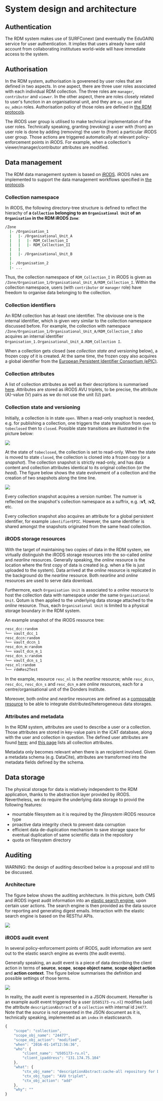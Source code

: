 # System design and architecture

## Authentication

The RDM system makes use of SURFConext (and eventually the EduGAIN) service for user authentication.  It implies that users already have valid account from collaborating institutues world-wide will have immediate access to the system.  

## Authorisation

In the RDM system, authorisation is goverened by user roles that are defined in two aspects. In one aspect, there are three user roles associated with each individual RDM collection. The three roles are `manager`, `contributor` and `viewer`.  In the other aspect, there are roles closely related to user's function in an organisational unit, and they are `ou_user` and `ou_admin` roles.  Authorisation policy of those roles are defined in [the RDM protocols]().

The iRODS user group is utilised to make technical implementation of the user roles.  Technically speaking, granting (revoking) a user with (from) an user role is done by adding (removing) the user to (from) a particular iRODS user group.  Those actions are triggered automatically at relevant policy-enforcement points in iRODS.  For example, when a collection's viewer/manager/contributor attributes are modified.  

## Data management

The RDM data management system is based on [iRODS](http://irods.org).  iRODS rules are implemented to support the data management workflows specified in [the protocols]().

### Collection namespace

In iRODS, the following directory-tree structure is defined to reflect the hierachy of __a `Collection` belonging to an `Organisational Unit` of an `Organisation` in the RDM iRODS `Zone`__:

```bash
/Zone
  |- /Organisation_1
  |   |- /Organisational_Unit_A
  |   |   |- RDM_Collection_I
  |   |   |- RDM_Collection_II
  |   |   
  |   |- /Organisational_Unit_B
  |   
  |- /Organisation_2
  |- ...
```

Thus, the collection namespace of `RDM_Collection_I` in iRODS is given as `/Zone/Organisation_1/Organisational_Unit_A/RDM_Collection_I`.  Within the collection namespace, users (with `contributor` or `manager` role) have freedom to organise data belonging to the collection.

### Collection identifiers

An RDM collection has at-least one identifier.  The obviouse one is the internal identifier, which is given very similar to the collection namespace discussed before. For example, the collection with namespace `/Zone/Organisation_1/Organisational_Unit_A/RDM_Collection_I` also acquires an internal identifier `Organisation_1.Organisational_Unit_A.RDM_Collection I`.

When a collection gets closed (see _collection state and versioning_ below), a frozen copy of it is created.  At the same time, the frozen copy also acquires a global identifier from the [European Persistent Identifier Consortium (ePIC)](http://www.pidconsortium.eu/).

### Collection attributes

A list of collection attributes as well as their descriptions is summarised [here](collection_attributes.md). Attributes are stored as iRODS AVU triplets, to be precise, the attribute (A)-value (V) pairs as we do not use the unit (U) part.

### Collection state and versioning

Initially, a collection is in state `open`.  When a read-only snaphsot is needed, e.g. for publishing a collection, one triggers the state transition from `open` to `tobeclosed` then to `closed`.  Possible state transitions are illustrated in the picture below:

![](figures/collection_state_transitions.png)

At the state of `tobeclosed`, the collection is set to read-only.  When the state is moved to state `closed`, the collection is cloned into a frozen copy (or a _snapshot_).  The collection snapshot is strictly read-only, and has data content and collection attributes identical to its original collection (or the _head_).  The figure below shows the state evolvement of a collection and the creation of two snapshots along the time line.

![](figures/collection_versioning.png)

Every collection snapshot acquires a version number.  The numver is reflected on the snapshot's collection namespace as a suffrix, e.g. __:v1__, __:v2__, etc.

Every collection snapshot also acquires an attribute for a global persistent identifier, for example `identifierEPIC`.  However, the same identifier is shared amongst the snapshots originated from the same head collection.

### iRODS storage resources

With the target of maintaining two copies of data in the RDM system, we virtually distinguish the iRODS storage resources into the so-called _online_ and _nearline_ resources.  Generally speaking, the _online_ resource is the location where the first copy of data is created (e.g. when a file is just uploaded to the system).  Data arrived at the _online_ resource is replicated in the background do the _nearline_ resource.  Both _nearline_ and _online_ resources are used to serve data download.

Furthermore, each `Organisation Unit` is associated to a _online_ resource to host the collection data with namespace under the same `Organisational Unit`.  Qotum is then applied to the underlying data storage attached to the _online_ resource.  Thus, each `Organisational Unit` is limited to a physical storage boundary in the RDM system.

An example snapshot of the iRODS resource tree:

```bash
resc_dcc:random
└── vault_dcc_1
resc_dccn:random
└── vault_dccn_1
resc_dcn_m:random
└── vault_dcn_m_1
resc_dcn_s:random
└── vault_dcn_s_1
resc_nl:random
└── rdmRes2Test
```

In the example, resource `resc_nl` is the _nearline_ resource; while `resc_dccn`, `resc_dcc`, `resc_dcn_s` and `resc_dcn_m` are _online_ resources, each for a centre/organisational unit of the Donders Institute.

Moreover, both _online_ and _nearline_ resources are defined as a [composable resource](https://docs.irods.org/4.1.7/manual/architecture/#composable-resources) to be able to integrate distributed/heterogeneous data storages.

### Attributes and metadata

In the RDM system, attributes are used to describe a user or a collection.  Those attributes are stored in key-value pairs in the iCAT database, along with the user and collection in question.  The defined user attributes are found [here](user_attributes.md); and [this page](collection_attributes.md) lists all collection attributes. 

Metadata only becomes relevant when there is an recipient involved. Given a metadata schema (e.g. DataCite), attributes are tramsformed into the metadata fields defined by the schema.

## Data storage

The physical storage for data is relatively independent to the RDM application, thanks to the abstraction layer provided by iRODS.  Nevertheless, we do require the underlying data storage to provid the following features:

* mountable filesystem as it is required by the _filesystem_ iRODS resource type
* proactive data integrity check to prevent data corruption
* efficient data de-duplication mechanism to save storage space for eventual duplication of same scientific data in the repository
* quota on filesystem directory

## Auditing

WARNING: the design of auditing described below is a proposal and still to be discussed.

### Architecture

The figure below shows the auditing architecture.  In this picture, both CMS and iRODS ingest audit information into an [elastic search engine](https://www.elastic.co/), upon certain user actions.  The search engine is then provided as the data source for reporting and generating digest emails.  Interaction with the elastic search engine is based on the RESTful APIs.

![](figures/auditing_architecture.png)

### iRODS audit event

In several policy-enforcement points of iRODS, audit information are sent out to the elastic search engine as events (the audit events).

Generally speaking, an audit event is a piece of data describing the client action in terms of __source__, __scope__, __scope object name__, __scope object action__ and __action context__.  The figure below summarises the definition and possible settings of those terms.

![](figures/audit_event.png)

In reality, the audit event is represented in a JSON document. Hereafter is an example audit event triggered by a user (`U505173-ru.nl`) modifies (`add`) the attribute `descriptionAbstract` of a `collection` with internal id `24477`.  Note that the _source_ is not presented in the JSON document as it is, technically speaking, implemented as an `index` in elasticsearch.

```javascript
{
	"scope": "collection",
	"scope_obj_name": "24477",
	"scope_obj_action": "modified",
	"when": "2016-01-14T12:56:36",
	"who": {
		"client_name": "U505173-ru.nl",
		"client_ipaddress": "131.174.75.104"
	},
	"what": {
		"ctx_obj_name": "descriptionAbstract:cache-all repository for DICOM raw data collected at DCCN:",
		"ctx_obj_type": "AVU triplet",
		"ctx_obj_action": "add"
	},
	"why": ""
}
```
